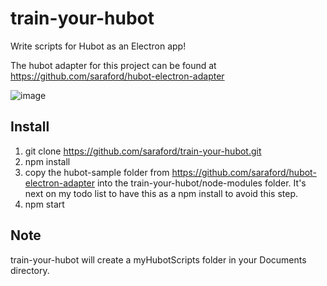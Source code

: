 # train-your-hubot
Write scripts for Hubot as an Electron app!

The hubot adapter for this project can be found at https://github.com/saraford/hubot-electron-adapter

![image](https://cloud.githubusercontent.com/assets/11529908/17786155/77b4b7e6-6538-11e6-990f-5f5230f56cc4.png)

## Install 

1. git clone https://github.com/saraford/train-your-hubot.git
2. npm install
3. copy the hubot-sample folder from https://github.com/saraford/hubot-electron-adapter into the train-your-hubot/node-modules folder. It's next on my todo list to have this as a npm install to avoid this step.
4. npm start

## Note
train-your-hubot will create a myHubotScripts folder in your Documents directory.  
